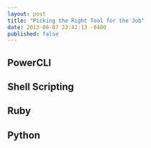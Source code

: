 ```yaml
--- 
layout: post
title: "Picking the Right Tool for the Job"
date: 2013-06-07 23:42:13 -0400
published: false
---
```


## PowerCLI

## Shell Scripting

## Ruby

## Python
